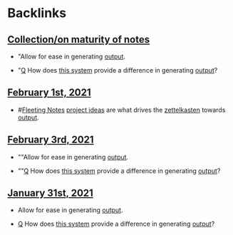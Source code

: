 
# Backlinks
## [Collection/on maturity of notes](<Collection/on maturity of notes.md>)
- "Allow for ease in generating [output](<output.md>).

- "[Q](<Q.md>) How does [this system](((sBu3zOPiV))) provide a difference in generating [output](<output.md>)?

## [February 1st, 2021](<February 1st, 2021.md>)
- #[Fleeting Notes](<Fleeting Notes.md>) [project ideas](<project ideas.md>) are what drives the [zettelkasten](<zettelkasten.md>) towards [output](<output.md>).

## [February 3rd, 2021](<February 3rd, 2021.md>)
- ""Allow for ease in generating [output](<output.md>).

- ""[Q](<Q.md>) How does [this system](((sBu3zOPiV))) provide a difference in generating [output](<output.md>)?

## [January 31st, 2021](<January 31st, 2021.md>)
- Allow for ease in generating [output](<output.md>).

- [Q](<Q.md>) How does [this system](((sBu3zOPiV))) provide a difference in generating [output](<output.md>)?

